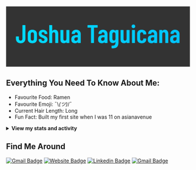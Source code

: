 [![Social banner for JoshTag](./assets/banner.svg)](https://joshtag.com)

## Everything You Need To Know About Me:

- Favourite Food: Ramen
- Favourite Emoji: ¯\\_(ツ)_/¯
- Current Hair Length: Long
- Fun Fact: Built my first site when I was 11 on asianavenue

<details>
 <summary><strong>View my stats and activity</strong></summary>
<p align="center">
  <img src="https://github-readme-stats.vercel.app/api?username=JoshTag&count_private=true&show_icons=true" />
</p>
<p align="center">
  <img src="https://github-readme-stats.vercel.app/api/top-langs/?username=JoshTag&layout=compact" />
</p>

## Recent Activity

<!--START_SECTION:activity-->
1. 🎉 Merged PR [#1](https://github.com/JoshTag/animal-facts-api/pull/1) in [JoshTag/animal-facts-api](https://github.com/JoshTag/animal-facts-api)
2. 🎉 Merged PR [#5](https://github.com/JoshTag/web-slayer/pull/5) in [JoshTag/web-slayer](https://github.com/JoshTag/web-slayer)
3. 🎉 Merged PR [#4](https://github.com/JoshTag/web-slayer/pull/4) in [JoshTag/web-slayer](https://github.com/JoshTag/web-slayer)
4. 🎉 Merged PR [#7](https://github.com/JoshTag/dog-hot-dog/pull/7) in [JoshTag/dog-hot-dog](https://github.com/JoshTag/dog-hot-dog)
5. 🎉 Merged PR [#6](https://github.com/JoshTag/dog-hot-dog/pull/6) in [JoshTag/dog-hot-dog](https://github.com/JoshTag/dog-hot-dog)
<!--END_SECTION:activity-->

<!--START_SECTION:waka-->
![Lines of code](https://img.shields.io/badge/From%20Hello%20World%20I%27ve%20Written-13.2%20million%20lines%20of%20code-blue)

**I Mostly Code in JavaScript** 

```text
JavaScript               18 repos            █████████████████░░░░░░░░   69.23% 
CSS                      5 repos             ████░░░░░░░░░░░░░░░░░░░░░   19.23% 
Vue                      1 repo              █░░░░░░░░░░░░░░░░░░░░░░░░   3.85% 
SCSS                     1 repo              █░░░░░░░░░░░░░░░░░░░░░░░░   3.85% 
HTML                     1 repo              █░░░░░░░░░░░░░░░░░░░░░░░░   3.85%

```



<!--END_SECTION:waka-->
 
</details>

## Find Me Around

[![Gmail Badge](https://img.shields.io/badge/-github-333333??&style=for-the-badge&logo=Github&logoColor=white&link=https://github.com/joshtag)](https://github.com/joshtag)
[![Website Badge](https://img.shields.io/badge/-website-4285F4?&style=for-the-badge&logo=google-chrome&logoColor=white&link=https://joshtag.com)](https://joshtag.com)
[![Linkedin Badge](https://img.shields.io/badge/-LinkedIn-0077B5?&style=for-the-badge&logo=Linkedin&logoColor=white&link=https://www.linkedin.com/in/joshua-taguicana/)](https://www.linkedin.com/in/joshua-taguicana/)
[![Gmail Badge](https://img.shields.io/badge/-gmail-c14438??&style=for-the-badge&logo=Gmail&logoColor=white&link=mailto:joshtaguicana@gmail.com)](mailto:joshtaguicana@gmail.com)
